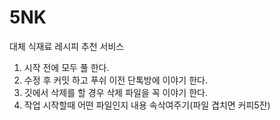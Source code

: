 # 5NK
대체 식재료 레시피 추천 서비스


1. 시작 전에 모두 풀 한다.
2. 수정 후 커밋 하고 푸쉬 이전 단톡방에 이야기 한다.
3. 깃에서 삭제를 할 경우 삭제 파일을 꼭 이야기 한다.
4. 작업 시작할때 어떤 파일인지 내용 속삭여주기(파일 겹치면 커피5잔)
